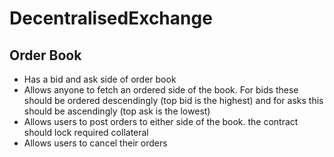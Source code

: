 # DecentralisedExchange

## Order Book

- Has a bid and ask side of order book
- Allows anyone to fetch an ordered side of the book. For bids these should be ordered descendingly (top bid is the highest) and for asks this should be ascendingly (top ask is the lowest)
- Allows users to post orders to either side of the book. the contract should lock required collateral
- Allows users to cancel their orders
